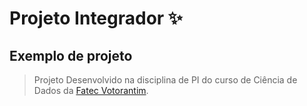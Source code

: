 # Projeto Integrador ✨
## Exemplo de projeto
> Projeto Desenvolvido na disciplina de PI do 
> curso de Ciência de Dados da [Fatec Votorantim](https://fatecvotorantim.cps.sp.gov.br/).


